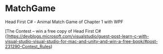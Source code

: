 # MatchGame
Head First C# - Animal Match Game of Chapter 1 with WPF

[The Contest – win a free copy of Head First C#(]https://devblogs.microsoft.com/visualstudio/guest-post-learn-c-with-visual-studio-visual-studio-for-mac-and-unity-and-win-a-free-book/#post-231290-Contest_Rules)
